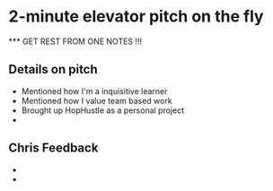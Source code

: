 
# 2-minute elevator pitch on the fly

*** GET REST FROM ONE NOTES !!!

## Details on pitch
- Mentioned how I'm a inquisitive learner
- Mentioned how I value team based work
- Brought up HopHustle as a personal project
- 



## Chris Feedback
- 
- 